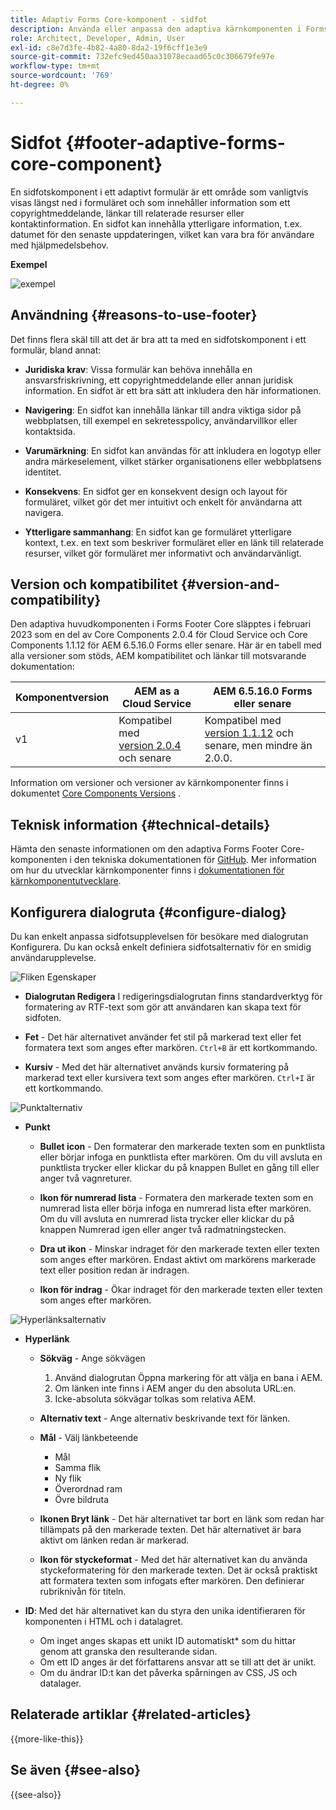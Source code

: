 ```yaml
---
title: Adaptiv Forms Core-komponent - sidfot
description: Använda eller anpassa den adaptiva kärnkomponenten i Forms Footer.
role: Architect, Developer, Admin, User
exl-id: c8e7d3fe-4b82-4a80-8da2-19f6cff1e3e9
source-git-commit: 732efc9ed450aa31078ecaad65c0c306679fe97e
workflow-type: tm+mt
source-wordcount: '769'
ht-degree: 0%

---
```


# Sidfot {#footer-adaptive-forms-core-component}

En sidfotskomponent i ett adaptivt formulär är ett område som vanligtvis visas längst ned i formuläret och som innehåller information som ett copyrightmeddelande, länkar till relaterade resurser eller kontaktinformation. En sidfot kan innehålla ytterligare information, t.ex. datumet för den senaste uppdateringen, vilket kan vara bra för användare med hjälpmedelsbehov.

**Exempel**

![exempel](/help/adaptive-forms/assets/footer.png)

## Användning {#reasons-to-use-footer}

Det finns flera skäl till att det är bra att ta med en sidfotskomponent i ett formulär, bland annat:

- **Juridiska krav**: Vissa formulär kan behöva innehålla en ansvarsfriskrivning, ett copyrightmeddelande eller annan juridisk information. En sidfot är ett bra sätt att inkludera den här informationen.

- **Navigering**: En sidfot kan innehålla länkar till andra viktiga sidor på webbplatsen, till exempel en sekretesspolicy, användarvillkor eller kontaktsida.

- **Varumärkning**: En sidfot kan användas för att inkludera en logotyp eller andra märkeselement, vilket stärker organisationens eller webbplatsens identitet.

- **Konsekvens**: En sidfot ger en konsekvent design och layout för formuläret, vilket gör det mer intuitivt och enkelt för användarna att navigera.

- **Ytterligare sammanhang**: En sidfot kan ge formuläret ytterligare kontext, t.ex. en text som beskriver formuläret eller en länk till relaterade resurser, vilket gör formuläret mer informativt och användarvänligt.

## Version och kompatibilitet {#version-and-compatibility}

Den adaptiva huvudkomponenten i Forms Footer Core släpptes i februari 2023 som en del av Core Components 2.0.4 för Cloud Service och Core Components 1.1.12 för AEM 6.5.16.0 Forms eller senare. Här är en tabell med alla versioner som stöds, AEM kompatibilitet och länkar till motsvarande dokumentation:

| Komponentversion | AEM as a Cloud Service | AEM 6.5.16.0 Forms eller senare |
|---|---|---|
| v1 | Kompatibel med <br>[version 2.0.4](/help/adaptive-forms/version.md) och senare | Kompatibel med <br>[version 1.1.12](/help/adaptive-forms/version.md) och senare, men mindre än 2.0.0. |

Information om versioner och versioner av kärnkomponenter finns i dokumentet [Core Components Versions](/help/adaptive-forms/version.md) .

<!-- ## Sample Component Output {#sample-component-output}

To experience the Accordion Component as well as see examples of its configuration options as well as HTML and JSON output, visit the [Component Library](https://adobe.com/go/aem_cmp_library_accordion). -->

## Teknisk information {#technical-details}

Hämta den senaste informationen om den adaptiva Forms Footer Core-komponenten i den tekniska dokumentationen för [GitHub](https://github.com/adobe/aem-core-forms-components/tree/master/ui.af.apps/src/main/content/jcr_root/apps/core/fd/components/form/footer/v1/footer). Mer information om hur du utvecklar kärnkomponenter finns i [dokumentationen för kärnkomponentutvecklare](/help/developing/overview.md).


## Konfigurera dialogruta {#configure-dialog}

Du kan enkelt anpassa sidfotsupplevelsen för besökare med dialogrutan Konfigurera. Du kan också enkelt definiera sidfotsalternativ för en smidig användarupplevelse.

![Fliken Egenskaper](/help/adaptive-forms/assets/footer_propertiestab.png)

- **Dialogrutan Redigera**
I redigeringsdialogrutan finns standardverktyg för formatering av RTF-text som gör att användaren kan skapa text för sidfoten.

- **Fet** - Det här alternativet använder fet stil på markerad text eller fet   formatera text som anges efter markören. `Ctrl+B` är ett kortkommando.

- **Kursiv** - Med det här alternativet används kursiv formatering på markerad text eller   kursivera text som anges efter markören. `Ctrl+I` är ett kortkommando.

![Punktalternativ](/help/adaptive-forms/assets/footer_bullet.png)


- **Punkt**

   - **Bullet icon** - Den formaterar den markerade texten som en punktlista eller börjar infoga en punktlista efter markören. Om du vill avsluta en punktlista trycker eller klickar du på knappen Bullet en gång till eller anger två vagnreturer.

   - **Ikon för numrerad lista** - Formatera den markerade texten som en numrerad lista eller börja infoga en numrerad lista efter markören. Om du vill avsluta en numrerad lista trycker eller klickar du på knappen Numrerad igen eller anger två radmatningstecken.

   - **Dra ut ikon** - Minskar indraget för den markerade texten eller texten som anges efter markören. Endast aktivt om markörens markerade text eller position redan är indragen.

   - **Ikon för indrag** - Ökar indraget för den markerade texten eller texten som anges efter markören.

![Hyperlänksalternativ](/help/adaptive-forms/assets/footer_link.png)

- **Hyperlänk**

   - **Sökväg** - Ange sökvägen
      1. Använd dialogrutan Öppna markering för att välja en bana i AEM.
      1. Om länken inte finns i AEM anger du den absoluta URL:en.
      1. Icke-absoluta sökvägar tolkas som relativa AEM.

   - **Alternativ text** - Ange alternativ beskrivande text för länken.

   - **Mål** - Välj länkbeteende
      - Mål
      - Samma flik
      - Ny flik
      - Överordnad ram
      - Övre bildruta

   - **Ikonen Bryt länk** - Det här alternativet tar bort en länk som redan har tillämpats på den markerade texten. Det här alternativet är bara aktivt om länken redan är markerad.

   - **Ikon för styckeformat** - Med det här alternativet kan du använda styckeformatering för den markerade texten. Det är också praktiskt att formatera texten som infogats efter markören. Den definierar rubriknivån för titeln.

- **ID**: Med det här alternativet kan du styra den unika identifieraren för komponenten i HTML och i datalagret.

   - Om inget anges skapas ett unikt ID automatiskt* som du hittar genom att granska den resulterande sidan.
   - Om ett ID anges är det författarens ansvar att se till att det är unikt.
   - Om du ändrar ID:t kan det påverka spårningen av CSS, JS och datalager.

<!--

## Related article {#related-article}

* [Create a standalone Adaptive Form](https://experienceleague.adobe.com/docs/experience-manager-cloud-service/content/forms/adaptive-forms-authoring/authoring-adaptive-forms-core-components/create-an-adaptive-form-on-forms-cs/creating-adaptive-form-core-components.html?lang=sv-SE)

-->

## Relaterade artiklar {#related-articles}

{{more-like-this}}

## Se även {#see-also}

{{see-also}}
